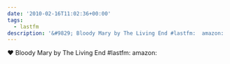 ```yaml
---
date: '2010-02-16T11:02:36+00:00'
tags:
  - lastfm
description: '&#9829; Bloody Mary by The Living End #lastfm:  amazon: '
---
```

&#9829; Bloody Mary by The Living End #lastfm:  amazon: 
